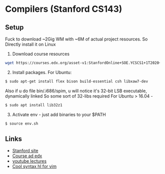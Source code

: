 # Compilers (Stanford CS143)

## Setup

Fuck to download ~2Gig WM with ~6M of actual project resources. So Directly
install it on Linux

1. Download course resources

```bash
wget https://courses.edx.org/asset-v1:StanfordOnline+SOE.YCSCS1+1T2020+type@asset+block@student-dist.tar.gz -O resources.tar.gz
```

2. Install packages. For Ubuntu:

```bash
$ sudo apt-get install flex bison build-essential csh libxaw7-dev
```

Also if u do file bin/.i686/spim, u will notice it's 32-bit LSB executable,
dynamically linked
So some sort of 32-libs required
For Ubuntu > 16.04 -

```bash
$ sudo apt install lib32z1
```

3. Activate env - just add binaries to your $PATH

```bash
$ source env.sh
```

## Links
- [Stanford site](https://web.stanford.edu/class/cs143/)
- [Course ad edx](https://learning.edx.org/course/course-v1:StanfordOnline+SOE.YCSCS1+3T2020/home)
- [youtube lectures](https://www.youtube.com/playlist?list=PLoCMsyE1cvdUZRe1udlyjpzTww1U5olL2)
- [Cool syntax hl for vim](https://alfix.gitlab.io/coding/2018/04/03/vim-syntax-highlight-cool.html)

